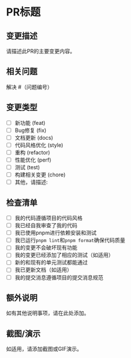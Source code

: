 # PR标题

## 变更描述

请描述此PR的主要变更内容。

## 相关问题

解决 #（问题编号）

## 变更类型

- [ ] 新功能 (feat)
- [ ] Bug修复 (fix)
- [ ] 文档更新 (docs)
- [ ] 代码风格优化 (style)
- [ ] 重构 (refactor)
- [ ] 性能优化 (perf)
- [ ] 测试 (test)
- [ ] 构建相关变更 (chore)
- [ ] 其他，请描述:

## 检查清单

- [ ] 我的代码遵循项目的代码风格
- [ ] 我已经自我审查了我的代码
- [ ] 我已使用pnpm进行依赖安装和测试
- [ ] 我已运行`pnpm lint`和`pnpm format`确保代码质量
- [ ] 我的变更不会破坏现有功能
- [ ] 我的变更已经添加了相应的测试（如适用）
- [ ] 新的和现有的单元测试都能通过
- [ ] 我已更新文档（如适用）
- [ ] 我的提交消息遵循项目的提交消息规范

## 额外说明

如有其他说明事项，请在此处添加。

## 截图/演示

如适用，请添加截图或GIF演示。
